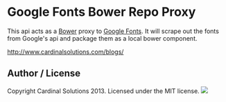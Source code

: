 Google Fonts Bower Repo Proxy
=====================

This api acts as a <a href="http://bower.io/" target="_blank">Bower</a> proxy to <a href="http://www.google.com/fonts/" target="_blank">Google Fonts</a>. It will scrape out the fonts from Google's api and package them as a local bower component.

http://www.cardinalsolutions.com/blogs/

## Author / License

Copyright Cardinal Solutions 2013. Licensed under the MIT license.
<img src="https://raw.github.com/CardinalNow/NSURLConnection-Debug/master/logo_footer.png"/>